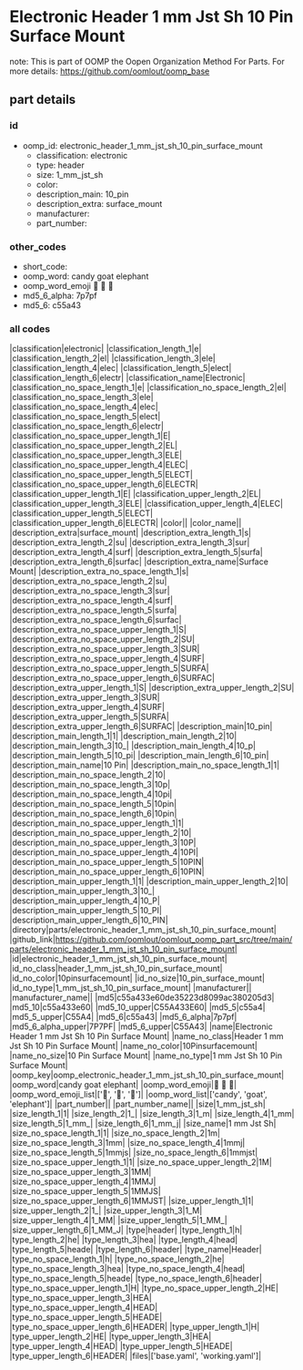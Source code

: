 # Electronic Header 1 mm Jst Sh 10 Pin Surface Mount  

note: This is part of OOMP the Oopen Organization Method For Parts. For more details: https://github.com/oomlout/oomp_base

##  part details





### id
* oomp_id: electronic_header_1_mm_jst_sh_10_pin_surface_mount
  * classification: electronic
  * type: header
  * size: 1_mm_jst_sh
  * color: 
  * description_main: 10_pin
  * description_extra: surface_mount
  * manufacturer: 
  * part_number: 

### other_codes
* short_code: 
* oomp_word: candy goat elephant
* oomp_word_emoji :candy: :goat: :elephant:
* md5_6_alpha: 7p7pf
* md5_6: c55a43

### all codes 
|classification|electronic|
|classification_length_1|e|
|classification_length_2|el|
|classification_length_3|ele|
|classification_length_4|elec|
|classification_length_5|elect|
|classification_length_6|electr|
|classification_name|Electronic|
|classification_no_space_length_1|e|
|classification_no_space_length_2|el|
|classification_no_space_length_3|ele|
|classification_no_space_length_4|elec|
|classification_no_space_length_5|elect|
|classification_no_space_length_6|electr|
|classification_no_space_upper_length_1|E|
|classification_no_space_upper_length_2|EL|
|classification_no_space_upper_length_3|ELE|
|classification_no_space_upper_length_4|ELEC|
|classification_no_space_upper_length_5|ELECT|
|classification_no_space_upper_length_6|ELECTR|
|classification_upper_length_1|E|
|classification_upper_length_2|EL|
|classification_upper_length_3|ELE|
|classification_upper_length_4|ELEC|
|classification_upper_length_5|ELECT|
|classification_upper_length_6|ELECTR|
|color||
|color_name||
|description_extra|surface_mount|
|description_extra_length_1|s|
|description_extra_length_2|su|
|description_extra_length_3|sur|
|description_extra_length_4|surf|
|description_extra_length_5|surfa|
|description_extra_length_6|surfac|
|description_extra_name|Surface Mount|
|description_extra_no_space_length_1|s|
|description_extra_no_space_length_2|su|
|description_extra_no_space_length_3|sur|
|description_extra_no_space_length_4|surf|
|description_extra_no_space_length_5|surfa|
|description_extra_no_space_length_6|surfac|
|description_extra_no_space_upper_length_1|S|
|description_extra_no_space_upper_length_2|SU|
|description_extra_no_space_upper_length_3|SUR|
|description_extra_no_space_upper_length_4|SURF|
|description_extra_no_space_upper_length_5|SURFA|
|description_extra_no_space_upper_length_6|SURFAC|
|description_extra_upper_length_1|S|
|description_extra_upper_length_2|SU|
|description_extra_upper_length_3|SUR|
|description_extra_upper_length_4|SURF|
|description_extra_upper_length_5|SURFA|
|description_extra_upper_length_6|SURFAC|
|description_main|10_pin|
|description_main_length_1|1|
|description_main_length_2|10|
|description_main_length_3|10_|
|description_main_length_4|10_p|
|description_main_length_5|10_pi|
|description_main_length_6|10_pin|
|description_main_name|10 Pin|
|description_main_no_space_length_1|1|
|description_main_no_space_length_2|10|
|description_main_no_space_length_3|10p|
|description_main_no_space_length_4|10pi|
|description_main_no_space_length_5|10pin|
|description_main_no_space_length_6|10pin|
|description_main_no_space_upper_length_1|1|
|description_main_no_space_upper_length_2|10|
|description_main_no_space_upper_length_3|10P|
|description_main_no_space_upper_length_4|10PI|
|description_main_no_space_upper_length_5|10PIN|
|description_main_no_space_upper_length_6|10PIN|
|description_main_upper_length_1|1|
|description_main_upper_length_2|10|
|description_main_upper_length_3|10_|
|description_main_upper_length_4|10_P|
|description_main_upper_length_5|10_PI|
|description_main_upper_length_6|10_PIN|
|directory|parts/electronic_header_1_mm_jst_sh_10_pin_surface_mount|
|github_link|https://github.com/oomlout/oomlout_oomp_part_src/tree/main/parts/electronic_header_1_mm_jst_sh_10_pin_surface_mount|
|id|electronic_header_1_mm_jst_sh_10_pin_surface_mount|
|id_no_class|header_1_mm_jst_sh_10_pin_surface_mount|
|id_no_color|10pinsurfacemount|
|id_no_size|10_pin_surface_mount|
|id_no_type|1_mm_jst_sh_10_pin_surface_mount|
|manufacturer||
|manufacturer_name||
|md5|c55a433e60de35223d8099ac380205d3|
|md5_10|c55a433e60|
|md5_10_upper|C55A433E60|
|md5_5|c55a4|
|md5_5_upper|C55A4|
|md5_6|c55a43|
|md5_6_alpha|7p7pf|
|md5_6_alpha_upper|7P7PF|
|md5_6_upper|C55A43|
|name|Electronic Header 1 mm Jst Sh 10 Pin Surface Mount|
|name_no_class|Header 1 mm Jst Sh 10 Pin Surface Mount|
|name_no_color|10Pinsurfacemount|
|name_no_size|10 Pin Surface Mount|
|name_no_type|1 mm Jst Sh 10 Pin Surface Mount|
|oomp_key|oomp_electronic_header_1_mm_jst_sh_10_pin_surface_mount|
|oomp_word|candy goat elephant|
|oomp_word_emoji|:candy: :goat: :elephant:|
|oomp_word_emoji_list|[':candy:', ':goat:', ':elephant:']|
|oomp_word_list|['candy', 'goat', 'elephant']|
|part_number||
|part_number_name||
|size|1_mm_jst_sh|
|size_length_1|1|
|size_length_2|1_|
|size_length_3|1_m|
|size_length_4|1_mm|
|size_length_5|1_mm_|
|size_length_6|1_mm_j|
|size_name|1 mm Jst Sh|
|size_no_space_length_1|1|
|size_no_space_length_2|1m|
|size_no_space_length_3|1mm|
|size_no_space_length_4|1mmj|
|size_no_space_length_5|1mmjs|
|size_no_space_length_6|1mmjst|
|size_no_space_upper_length_1|1|
|size_no_space_upper_length_2|1M|
|size_no_space_upper_length_3|1MM|
|size_no_space_upper_length_4|1MMJ|
|size_no_space_upper_length_5|1MMJS|
|size_no_space_upper_length_6|1MMJST|
|size_upper_length_1|1|
|size_upper_length_2|1_|
|size_upper_length_3|1_M|
|size_upper_length_4|1_MM|
|size_upper_length_5|1_MM_|
|size_upper_length_6|1_MM_J|
|type|header|
|type_length_1|h|
|type_length_2|he|
|type_length_3|hea|
|type_length_4|head|
|type_length_5|heade|
|type_length_6|header|
|type_name|Header|
|type_no_space_length_1|h|
|type_no_space_length_2|he|
|type_no_space_length_3|hea|
|type_no_space_length_4|head|
|type_no_space_length_5|heade|
|type_no_space_length_6|header|
|type_no_space_upper_length_1|H|
|type_no_space_upper_length_2|HE|
|type_no_space_upper_length_3|HEA|
|type_no_space_upper_length_4|HEAD|
|type_no_space_upper_length_5|HEADE|
|type_no_space_upper_length_6|HEADER|
|type_upper_length_1|H|
|type_upper_length_2|HE|
|type_upper_length_3|HEA|
|type_upper_length_4|HEAD|
|type_upper_length_5|HEADE|
|type_upper_length_6|HEADER|
|files|['base.yaml', 'working.yaml']|
